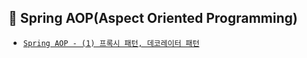 ## 📎 Spring AOP(Aspect Oriented Programming)

- [`Spring AOP - (1) 프록시 패턴, 데코레이터 패턴`](https://zzang9ha.tistory.com/378)
